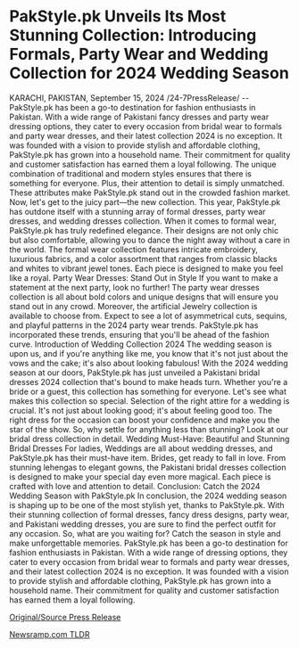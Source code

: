 # PakStyle.pk Unveils Its Most Stunning Collection: Introducing Formals, Party Wear and Wedding Collection for 2024 Wedding Season

KARACHI, PAKISTAN, September 15, 2024 /24-7PressRelease/ -- PakStyle.pk has been a go-to destination for fashion enthusiasts in Pakistan. With a wide range of Pakistani fancy dresses and party wear dressing options, they cater to every occasion from bridal wear to formals and party wear dresses, and their latest collection 2024 is no exception. It was founded with a vision to provide stylish and affordable clothing, PakStyle.pk has grown into a household name. Their commitment for quality and customer satisfaction has earned them a loyal following.  The unique combination of traditional and modern styles ensures that there is something for everyone. Plus, their attention to detail is simply unmatched. These attributes make PakStyle.pk stand out in the crowded fashion market.   Now, let's get to the juicy part—the new collection. This year, PakStyle.pk has outdone itself with a stunning array of formal dresses, party wear dresses, and wedding dresses collection. When it comes to formal wear, PakStyle.pk has truly redefined elegance. Their designs are not only chic but also comfortable, allowing you to dance the night away without a care in the world. The formal wear collection features intricate embroidery, luxurious fabrics, and a color assortment that ranges from classic blacks and whites to vibrant jewel tones. Each piece is designed to make you feel like a royal.  Party Wear Dresses: Stand Out in Style If you want to make a statement at the next party, look no further! The party wear dresses collection is all about bold colors and unique designs that will ensure you stand out in any crowd. Moreover, the artificial Jewelry collection is available to choose from. Expect to see a lot of asymmetrical cuts, sequins, and playful patterns in the 2024 party wear trends. PakStyle.pk has incorporated these trends, ensuring that you'll be ahead of the fashion curve.   Introduction of Wedding Collection 2024 The wedding season is upon us, and if you're anything like me, you know that it's not just about the vows and the cake; it's also about looking fabulous! With the 2024 wedding season at our doors, PakStyle.pk has just unveiled a Pakistani bridal dresses 2024 collection that's bound to make heads turn. Whether you're a bride or a guest, this collection has something for everyone. Let's see what makes this collection so special.  Selection of the right attire for a wedding is crucial. It's not just about looking good; it's about feeling good too. The right dress for the occasion can boost your confidence and make you the star of the show. So, why settle for anything less than stunning? Look at our bridal dress collection in detail.  Wedding Must-Have: Beautiful and Stunning Bridal Dresses For ladies, Weddings are all about wedding dresses, and PakStyle.pk has their must-have item. Brides, get ready to fall in love. From stunning lehengas to elegant gowns, the Pakistani bridal dresses collection is designed to make your special day even more magical. Each piece is crafted with love and attention to detail.  Conclusion: Catch the 2024 Wedding Season with PakStyle.pk In conclusion, the 2024 wedding season is shaping up to be one of the most stylish yet, thanks to PakStyle.pk. With their stunning collection of formal dresses, fancy dress designs, party wear, and Pakistani wedding dresses, you are sure to find the perfect outfit for any occasion. So, what are you waiting for? Catch the season in style and make unforgettable memories.  PakStyle.pk has been a go-to destination for fashion enthusiasts in Pakistan. With a wide range of dressing options, they cater to every occasion from bridal wear to formals and party wear dresses, and their latest collection 2024 is no exception. It was founded with a vision to provide stylish and affordable clothing, PakStyle.pk has grown into a household name. Their commitment for quality and customer satisfaction has earned them a loyal following. 

[Original/Source Press Release](https://www.24-7pressrelease.com/press-release/514332/pakstylepk-unveils-its-most-stunning-collection-introducing-formals-party-wear-and-wedding-collection-for-2024-wedding-season) 

[Newsramp.com TLDR](https://newsramp.com/None) 